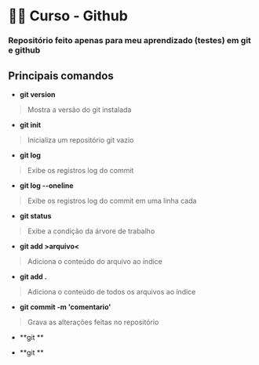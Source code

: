 # :man_technologist: Curso - Github
### Repositório feito apenas para meu aprendizado (testes) em git e github

## Principais comandos

* **git version**
>Mostra a versão do git instalada

* **git init**
>Inicializa um repositório git vazio

* **git log**
>Exibe os registros log do commit

* **git log --oneline**
>Exibe os registros log do commit em uma linha cada

* **git status**
>Exibe a condição da árvore de trabalho

* **git add >arquivo<**
>Adiciona o conteúdo do arquivo ao índice

* **git add .**
>Adiciona o conteúdo de todos os arquivos ao índice

* **git commit -m 'comentario'**
>Grava as alterações feitas no repositório

* **git **
>

* **git **
>